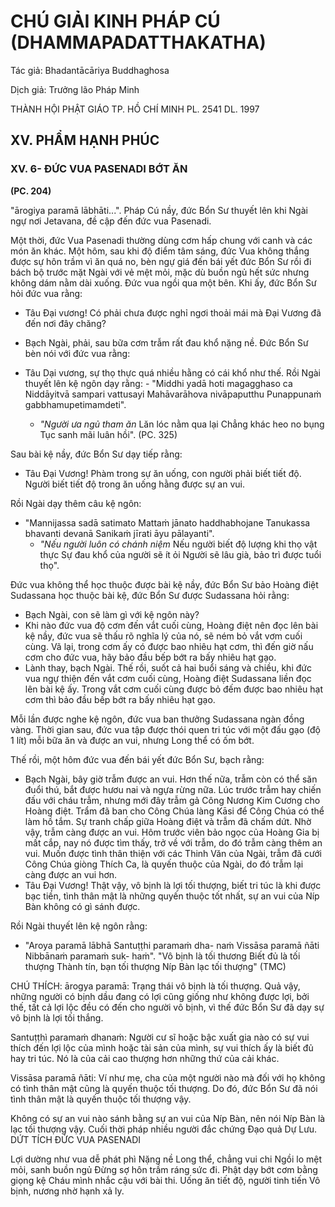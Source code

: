 # CHÚ GIẢI KINH PHÁP CÚ (DHAMMAPADATTHAKATHA)

Tác giả: Bhadantācāriya Buddhaghosa

Dịch giả: Trưởng lão Pháp Minh

THÀNH HỘI PHẬT GIÁO TP. HỒ CHÍ MINH
PL. 2541 DL. 1997

## XV. PHẨM HẠNH PHÚC

### XV. 6- ĐỨC VUA PASENADI BỚT ĂN

**(PC. 204)**

"ārogiya paramā lābhāti...". Pháp Cú nầy, đức Bổn Sư thuyết lên khi Ngài ngự nơi Jetavana, đề cập đến đức vua Pasenadi.

Một thời, đức Vua Pasenadi thường dùng cơm hấp chung với canh và các món ăn khác. Một hôm, sau khi độ điểm tâm sáng, đức Vua không thắng được sự hôn trầm vì ăn quá no, bèn ngự giá đến bái yết đức Bổn Sư rồi đi bách bộ trước mặt Ngài với vẻ mệt mỏi, mặc dù buồn ngủ hết sức nhưng không dám nằm dài xuống. Đức vua ngồi qua một bên. Khi ấy, đức Bổn Sư hỏi đức vua rằng:

- Tâu Đại vương! Có phải chưa được nghỉ ngơi thoải mái mà Đại Vương đã đến nơi đây chăng?

- Bạch Ngài, phải, sau bữa cơm trẫm rất đau khổ nặng nề. Đức Bổn Sư bèn nói với đức vua rằng:

- Tâu Dại vương, sự thọ thực quá nhiều hằng có cái khổ như thế.
  Rồi Ngài thuyết lên kệ ngôn dạy rằng: - "Middhi yadā hoti magagghaso ca
  Niddāyitvā sampari vattusayi
  Mahāvarāhova nivāpaputthu
  Punappunaṁ gabbhamupetimamdeti".
  - _"Người ưa ngủ tham ăn_
    Lăn lóc nằm qua lại
    Chẳng khác heo no bụng
    Tục sanh mãi luân hồi". (PC. 325)

Sau bài kệ nầy, đức Bổn Sư dạy tiếp rằng:

- Tâu Đại Vương! Phàm trong sự ăn uống, con người phải biết tiết độ. Người biết tiết độ trong ăn uống hằng được sự an vui.

Rồi Ngài dạy thêm câu kệ ngôn:

- "Mannijassa sadā satimato
  Mattaṁ jānato haddhabhojane
  Tanukassa bhavanti devanā
  Sanikaṁ jīrati āyu pālayanti".
  - _"Nếu người luôn có chánh niệm_
    Nếu người biết độ lượng khi thọ vật thực
    Sự đau khổ của người sẽ ít ỏi
    Người sẽ lâu già, bảo trì được tuổi thọ".

Đức vua không thể học thuộc được bài kệ nầy, đức Bổn Sư bảo Hoàng điệt Sudassana học thuộc bài kệ, đức Bổn Sư được Sudassana hỏi rằng:

- Bạch Ngài, con sẽ làm gì với kệ ngôn này?
- Khi nào đức vua độ cơm đến vắt cuối cùng, Hoàng điệt nên đọc lên bài kệ nầy, đức vua sẽ thấu rõ nghĩa lý của nó, sẽ ném bỏ vắt vơm cuối cùng. Vã lại, trong cơm ấy có được bao nhiêu hạt cơm, thì đến giờ nấu cơm cho đức vua, hãy bảo đầu bếp bớt ra bấy nhiêu hạt gạo.
- Lành thay, bạch Ngài.
  Thế rồi, suốt cả hai buổi sáng và chiều, khi đức vua ngự thiện đến vắt cơm cuối cùng, Hoàng điệt Sudassana liền đọc lên bài kệ ấy. Trong vắt cơm cuối cùng được bỏ đếm được bao nhiêu hạt cơm thì bảo đầu bếp bớt ra bấy nhiêu hạt gạo.

Mỗi lần được nghe kệ ngôn, đức vua ban thưởng Sudassana ngàn đồng vàng. Thời gian sau, đức vua tập được thói quen tri túc với một đấu gạo (độ 1 lít) mỗi bữa ăn và được an vui, nhưng Long thể có ốm bớt.

Thế rồi, một hôm đức vua đến bái yết đức Bổn Sư, bạch rằng:

- Bạch Ngài, bây giờ trẫm được an vui. Hơn thế nữa, trẫm còn có thể săn đuổi thú, bắt được hươu nai và ngựa rừng nữa. Lúc trước trẫm hay chiến đấu với cháu trẫm, nhưng mới đây trẫm gả
  Công Nương Kim Cương cho Hoàng điệt. Trẩm đã ban cho Công Chúa làng Kāsi để Công Chúa có thể làm hồ tắm. Sự tranh chấp giữa Hoàng điệt và trẫm đã chấm dứt. Nhờ vậy, trẫm càng được an vui.
  Hôm trước viên bảo ngọc của Hoàng Gia bị mất cắp, nay nó được tìm thấy, trở về với trẫm, do đó trẫm càng thêm an vui. Muốn được tình thân thiện với các Thinh Văn của Ngài, trẫm đã cưới Công
  Chúa giòng Thích Ca, là quyến thuộc của Ngài, do đó trẫm lại càng được an vui hơn.
- Tâu Đại Vương! Thật vậy, vô bịnh là lợi tối thượng, biết tri túc là khi được bạc tiền, tình thân mật là những quyến thuộc tốt nhất, sự an vui của Níp Bàn không có gì sánh được.

Rồi Ngài thuyết lên kệ ngôn rằng:

- "Aroya paramā lābhā
  Santuṭṭhi paramaṁ dha- naṁ
  Vissāsa paramā ñāti
  Nibbānaṁ paramaṁ suk- haṁ". "Vô bịnh là tối thương
  Biết đủ là tối thượng
  Thành tín, bạn tối thượng
  Níp Bàn lạc tối thượng" (TMC)

CHÚ THÍCH: ārogya paramā: Trạng thái vô bịnh là tối thượng. Quả vậy, những người có bịnh dầu đang có lợi cũng giống như không được lợi, bởi thế, tất cả lợi lộc đều có đến cho người vô bịnh, vì thế đức Bổn
Sư đã dạy sự vô bịnh là lợi tối thắng.

Santuṭṭhì paramaṁ dhanaṁ: Người cư sĩ hoặc bậc xuất gia nào có sự vui thích đến lợi lộc của mình hoặc tài sản của mình, sự vui thích ấy là biết đủ hay tri túc. Nó là của cải cao thượng hơn những thứ của cải khác.

Vissāsa paramā ñāti: Ví như mẹ, cha của một người nào mà đối với họ không có tình thân mật cũng là quyến thuộc tối thượng. Do đó, đức Bổn Sư đã nói tình thân mật là quyến thuộc tối thượng vậy.

Không có sự an vui nào sánh bằng sự an vui của Níp Bàn, nên nói Níp Bàn là lạc tối thượng vậy.
Cuối thời pháp nhiều người đắc chứng Đạo quả Dự Lưu.
DỨT TÍCH ĐỨC VUA PASENADI

Lợi dường như vua dễ phát phì
Nặng nề Long thể, chẳng vui chi
Ngồi lo mệt mỏi, sanh buồn ngủ Đừng sợ hôn trầm ráng sức đi.
Phật dạy bớt cơm bằng giọng kệ
Cháu mình nhắc cậu với bài thi.
Uống ăn tiết độ, người tinh tiến
Vô bịnh, nương nhờ hạnh xả ly.
